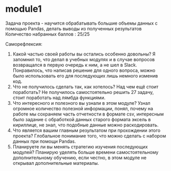 # module1
Задача проекта - научится обрабатывать большие объемы данных с помощью Pandas, делать выводы из полученных результатов
Количество набранных баллов : 25/25

Саморефлексия:
1. Какой частью своей работы вы остались особенно довольны?
Я запомнил то, что делал в учебных модулях и в случае вопросов возвращался в первую очередь к ним, а не шел в Slack.
Понравилось, что написав решение для одного вопроса, можно было использовать его для последующих лишь немного изменив код.
2. Что не получилось сделать так, как хотелось? Над чем ещё стоит поработать?
Не получилось самостоятельно решить 27 задачу, стоит поработать над лямбда функциями.
3. Что интересного и полезного вы узнали в этом модуле?
Узнал огромное количество полезной информации, понял, почему на работе мы сохраняем часть отчетности в формате csv, интересным было задание с обработкой данных старого формата эксель в кириллице, не знал, что подобные данные можно раскодировать.
4. Что является вашим главным результатом при прохождении этого проекта?
Глобальное понимание того, что можно сделать с набором данных при помощи Pandas.
5. Планируете ли вы менять стратегию изучения последующих модулей?
Планирую уделять больше времени самостоятельному дополнительному обучению, если честно, в этом модуле не открывал дополнительные материалы.
